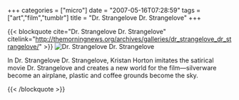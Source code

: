 +++
categories = ["micro"]
date = "2007-05-16T07:28:59"
tags = ["art","film","tumblr"]
title = "Dr. Strangelove Dr. Strangelove"
+++

{{< blockquote cite="Dr. Strangelove Dr. Strangelove" citelink="http://themorningnews.org/archives/galleries/dr_strangelove_dr_strangelove/" >}}
  <img class="photo" src="https://themorningnews.org/images/made/images/drstrangelove_drstrangelove/04_890_332.jpg" alt="Dr. Strangelove Dr. Strangelove" />

  <p>
    In Dr. Strangelove Dr. Strangelove, Kristan Horton imitates the satirical movie Dr. Strangelove and creates a new world for the film—silverware become an airplane, plastic and coffee grounds become the sky.
  </p>
{{< /blockquote >}}
